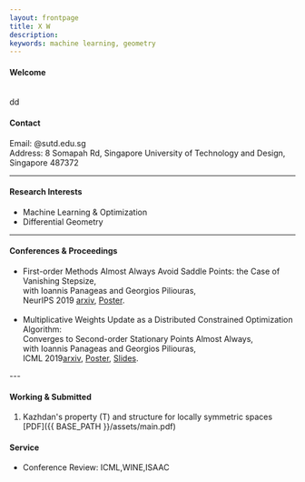 ```yaml
---
layout: frontpage
title: X W
description:   
keywords: machine learning, geometry
---
```


    
<div class="container1">
    <h4><a name="Welcome"></a>Welcome</h4><br/>
    dd
    <h4><a name="Email"></a>Contact</h4>
    Email: @sutd.edu.sg<br/>
    Address: 8 Somapah Rd, Singapore University of Technology and Design, Singapore 487372
</div>

---

<div class="container2">
<h4><a name="Research Interests"></a>Research Interests</h4>
<ul>
    <li>Machine Learning & Optimization</li>
    <li>Differential Geometry</li>
</ul>
</div>
<!--
#<h4><a name="Education"></a>Education & Work</h4>
#<ul>
#   <li>Postdoc Research Fellow, Singapore University of Technology and Design, PI: Georgios Piliouras<br/>
#   02/2018-Present</li>
# <li>Instructor of Math Department, University at Buffalo, SUNY<br/> 
#    08/2014-08/2017</li>
#<li>Ph.D in Mathematics, University at Buffalo, SUNY, 2010-2017<br/>
#   <ul>
#       <li>Subject: Differential Geometry, Locally Symmetric Spaces</li>
#       <li>Advisor: Mohan Ramachandran</li>
#       <li>Dissertation: Complex hyperbolic manifolds and structure of exotic hyperbolic manifolds</li>
#   </ul></li>
#<li>B.S. in Geophysics, China University of Geosciences, 2005-2009</li>
#</ul>
-->
    
---
<h4><a name="Conferences & Proceedings"></a>Conferences & Proceedings</h4>
<ul>
   <li> First-order Methods Almost Always Avoid Saddle Points: the Case of Vanishing Stepsize, <br/> with Ioannis Panageas and Georgios Piliouras,<br/> NeurIPS 2019 <a href="http://arxiv.org/abs/1906.07772">arxiv</a>, <a href="https://www.dropbox.com/s/y25vze12a2lpivv/NIPS19_poster.pdf?dl=0">Poster</a>.</li>
    <br/>
   <li> Multiplicative Weights Update as a Distributed Constrained Optimization Algorithm: <br/> Converges to Second-order Stationary Points Almost Always, <br/>with Ioannis Panageas and Georgios Piliouras,<br/> ICML 2019<a href="http://arxiv.org/abs/1810.05355">arxiv</a>, <a href="https://www.dropbox.com/s/qs9nr6pgycnboy7/poster_ICML_xiao2.pdf?dl=0">Poster</a>, <a href="https://www.dropbox.com/s/fh9j5scf2kaofca/main%20copy.pdf?dl=0">Slides</a>.</li>
</ul>   
---
<h4><a name="Working & Submitted"></a>Working & Submitted</h4>

   1. Kazhdan's property (T) and structure for locally symmetric spaces [PDF]({{ BASE_PATH }}/assets/main.pdf)

<div class="container">
    <!--
    <h4><a name="News"></a>News</h4>
    <ul>
        <li>"Geometry, topology and game theory", Research Jam, SUTD, 09/25/2019</li>
        <li>"First-order methods almost always avoid saddle points: the case of vanishing stepsize",<br/> with Ioannis Panageas and Georgios Piliouras,<br/> accepted in NeurIPS 2019</li>
        <li>"Multiplicative weights updates as a distributed constrained optimization algorithm: converges to second-order stationary points almost always",<br/>with Ioannis Panageas and Georgios Piliouras,<br/> accepted in ICML 2019</li>
    </ul>
    -->
            
   <h4><a name="Service"></a>Service</h4>
    <ul>
        <li>Conference Review: ICML,WINE,ISAAC</li>
    </ul>
<!--   
<h4><a name="Email"></a>Contact</h4>

    <div class="row-fluid">
        <div class="span5">           
            Email: @sutd.edu.sg<br/>
        </div>
        <div class="span5">
        Address: 8 Somapah Rd, Singapore University of Technology and Design, Singapore 487372
        </div>

       
    </div>
    -->
</div>


